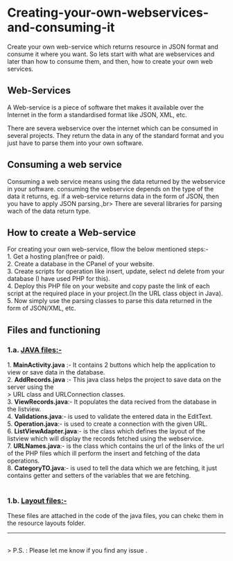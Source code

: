# Creating-your-own-webservices-and-consuming-it
Create your own web-service which returns resource in JSON format and consume it where you want.
So lets start with what are webservices and later than how to consume them, and then, how to create your own web services.
<br>
<h2> Web-Services</h2>
A Web-service is a piece of software  thet makes it available over the Internet in the form a standardised format like JSON, XML, etc.<br>

There are severa webservice over the internet which can be consumed in several projects. They return the data in any of the standard format and you just have to parse them into your own software.<br>

<h2> Consuming a web service</h2>
Consuming a web service means using the data returned by the webservice in your software. consuming the webservice depends on the type of the  data it returns, eg. if a web-service returns data in the form of JSON, then you have to apply JSON parsing.,br>
There are several libraries for parsing wach of the data return type.
<h2> How to create a Web-service</h2>
For creating your own web-service, fllow the below mentioned steps:-<br>
1.  Get a hosting plan(free or paid).<br>
2.  Create a database in the CPanel of your website.<br>
3.  Create scripts for operation like insert, update, select nd delete from your database (I have used PHP for this).<br>
4.  Deploy this PHP file on your website and copy paste the link of each script at the required place in your project.(In the URL class object in Java).<br>
5.  Now simply use the parsing classes to parse this data returned in the form of JSON/XML, etc.<br>

<h2> Files and functioning</h2>
<h3>1.a.  <u><b>JAVA files:-</b></u><br></h3>
1. <b>MainActivity.java</b> :- It contains 2 buttons which help the application to view or save data in the database.<br>
2. <b>AddRecords.java</b> :- This java class helps the project to save data on the server using the 
  <br>
> URL class and URLConnection classes.
  <br>
3.  <b>ViewRecords.java</b>:-  It populates the data recived from the database in the listview.<br>
4.  <b>Validations.java</b>:- is used to validate the entered data in the EditText.<br>
5.  <b>Operation.java</b>:- is used to create a connection with the given URL. <br>
6.  <b>ListViewAdapter.java</b>:- is the class which defines the layout of the listview which will display the records fetched using the webservice.<br>
7.  <b>URLNames.java</b>:-   is the class which contains the url of the links of the url of the PHP files which ill perform the insert  and fetching of the data operations.<br>
8.  <b>CategoryTO.java</b>:- is used to tell the data which we are fetching, it just contains getter and setters of the variables that we are fetching.<br>
<br>

<h3>1.b. <u><b>Layout files:-</b></u><br></h3>

These files are attached in the code of the java files, you can chekc them in the resource layouts folder.<br>
<hr>
<br>
> P.S. : Please let me know if you find any issue .
